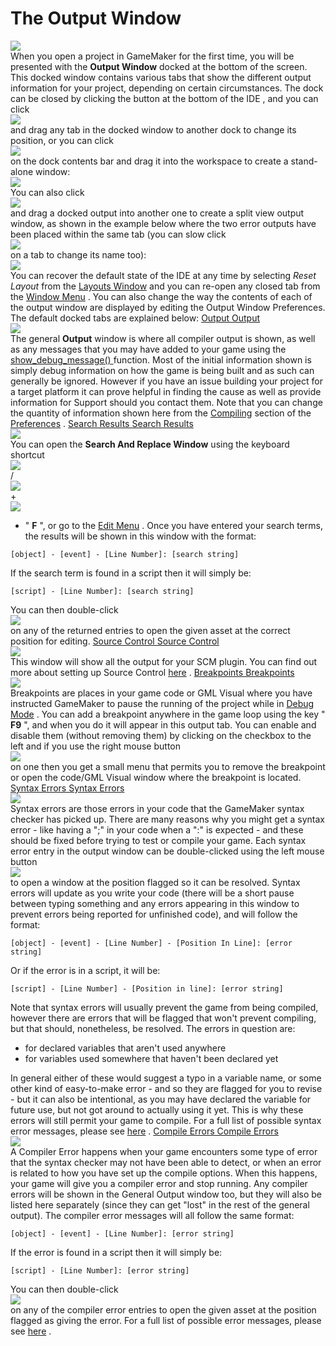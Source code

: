 # The Output Window

  
![](https://gms.magecorn.com/Manual/assets/Images/Introduction/Output_General.png)  
When you open a project in GameMaker for the first time, you will be
presented with the **Output Window** docked at the bottom of the screen.
This docked window contains various tabs that show the different output
information for your project, depending on certain circumstances. The
dock can be closed by clicking the button at the bottom of the IDE , and
you can click  
![](https://gms.magecorn.com/Manual/assets/Images/Icons/Icon_LMB.png)  
and drag any tab in the docked window to another dock to change its
position, or you can click  
![](https://gms.magecorn.com/Manual/assets/Images/Icons/Icon_LMB.png)  
on the dock contents bar and drag it into the workspace to create a
stand-alone window:  
![](https://gms.magecorn.com/Manual/assets/Images/Introduction/Output_Window.gif)  
You can also click  
![](https://gms.magecorn.com/Manual/assets/Images/Icons/Icon_LMB.png)  
and drag a docked output into another one to create a split view output
window, as shown in the example below where the two error outputs have
been placed within the same tab (you can slow click  
![](https://gms.magecorn.com/Manual/assets/Images/Icons/Icon_LMB.png)  
on a tab to change its name too):  
![](https://gms.magecorn.com/Manual/assets/Images/Introduction/Output_SplitWindow.gif)  
You can recover the default state of the IDE at any time by selecting
*Reset Layout* from the [Layouts
Window](../IDE_Navigation/Menus/The_Layouts_Menu) and you can
re-open any closed tab from the [Window
Menu](../IDE_Navigation/Menus/The_Windows_Menu) . You can also
change the way the contents of each of the output window are displayed
by editing the Output Window Preferences. The default docked tabs are
explained below: [ Output Output ](#)  
![](https://gms.magecorn.com/Manual/assets/Images/Introduction/Output_Output.png)  
The general **Output** window is where all compiler output is shown, as
well as any messages that you may have added to your game using the [
show_debug_message()
](../GameMaker_Language/GML_Reference/Debugging/show_debug_message)
function. Most of the initial information shown is simply debug
information on how the game is being built and as such can generally be
ignored. However if you have an issue building your project for a target
platform it can prove helpful in finding the cause as well as provide
information for Support should you contact them. Note that you can
change the quantity of information shown here from the
[Compiling](../Setting_Up_And_Version_Information/IDE_Preferences/General_Preferences)
section of the
[Preferences](../Setting_Up_And_Version_Information/IDE_Preferences)
. [ Search Results Search Results ](#)  
![](https://gms.magecorn.com/Manual/assets/Images/Introduction/Output_Search.png)  
You can open the **Search And Replace Window** using the keyboard
shortcut  
![](https://gms.magecorn.com/Manual/assets/Images/Icons/Icon_Ctrl.png)  
/  
![](https://gms.magecorn.com/Manual/assets/Images/Icons/Icon_Cmd.png)  
+  
![](https://gms.magecorn.com/Manual/assets/Images/Icons/Icon_Shift.png)  
+ " **F** ", or go to the [Edit
Menu](../IDE_Navigation/Menus/The_Edit_Menu) . Once you have entered
your search terms, the results will be shown in this window with the
format:

``` gml
[object] - [event] - [Line Number]: [search string]
```

If the search term is found in a script then it will simply be:

``` gml
[script] - [Line Number]: [search string]
```

You can then double-click  
![](https://gms.magecorn.com/Manual/assets/Images/Icons/Icon_LMB.png)  
on any of the returned entries to open the given asset at the correct
position for editing. [ Source Control Source Control ](#)  
![](https://gms.magecorn.com/Manual/assets/Images/Introduction/Output_SourceControl.png)  
This window will show all the output for your SCM plugin. You can find
out more about setting up Source Control
[here](../IDE_Tools/Source_Control) . [ Breakpoints Breakpoints
](#)  
![](https://gms.magecorn.com/Manual/assets/Images/Introduction/Output_Breakpoints.png)  
Breakpoints are places in your game code or GML Visual where you have
instructed GameMaker to pause the running of the project while in [Debug
Mode](Debugging) . You can add a breakpoint anywhere in the game
loop using the key " **F9** ", and when you do it will appear in this
output tab. You can enable and disable them (without removing them) by
clicking on the checkbox to the left and if you use the right mouse
button  
![](https://gms.magecorn.com/Manual/assets/Images/Icons/Icon_RMB.png)  
on one then you get a small menu that permits you to remove the
breakpoint or open the code/GML Visual window where the breakpoint is
located. [ Syntax Errors Syntax Errors ](#)  
![](https://gms.magecorn.com/Manual/assets/Images/Introduction/Output_SyntaxErrors.png)  
Syntax errors are those errors in your code that the GameMaker syntax
checker has picked up. There are many reasons why you might get a syntax
error - like having a ";" in your code when a ":" is expected - and
these should be fixed before trying to test or compile your game. Each
syntax error entry in the output window can be double-clicked using the
left mouse button  
![](https://gms.magecorn.com/Manual/assets/Images/Icons/Icon_LMB.png)  
to open a window at the position flagged so it can be resolved. Syntax
errors will update as you write your code (there will be a short pause
between typing something and any errors appearing in this window to
prevent errors being reported for unfinished code), and will follow the
format:

``` gml
[object] - [event] - [Line Number] - [Position In Line]: [error string]
```

Or if the error is in a script, it will be:

``` gml
[script] - [Line Number] - [Position in line]: [error string]
```

Note that syntax errors will usually prevent the game from being
compiled, however there are errors that will be flagged that won't
prevent compiling, but that should, nonetheless, be resolved. The errors
in question are:

-   for declared variables that aren't used anywhere
-   for variables used somewhere that haven't been declared yet

In general either of these would suggest a typo in a variable name, or
some other kind of easy-to-make error - and so they are flagged for you
to revise - but it can also be intentional, as you may have declared the
variable for future use, but not got around to actually using it yet.
This is why these errors will still permit your game to compile. For a
full list of possible syntax error messages, please see
[here](../Additional_Information/Errors/Syntax_Errors) . [ Compile
Errors Compile Errors ](#)  
![](https://gms.magecorn.com/Manual/assets/Images/Introduction/Output_CompileErrors.png)  
A Compiler Error happens when your game encounters some type of error
that the syntax checker may not have been able to detect, or when an
error is related to how you have set up the compile options. When this
happens, your game will give you a compiler error and stop running. Any
compiler errors will be shown in the General Output window too, but they
will also be listed here separately (since they can get "lost" in the
rest of the general output). The compiler error messages will all follow
the same format:

``` gml
[object] - [event] - [Line Number]: [error string]
```

If the error is found in a script then it will simply be:

``` gml
[script] - [Line Number]: [error string]
```

You can then double-click  
![](https://gms.magecorn.com/Manual/assets/Images/Icons/Icon_LMB.png)  
on any of the compiler error entries to open the given asset at the
position flagged as giving the error. For a full list of possible error
messages, please see
[here](../Additional_Information/Errors/Compiler_Errors) .
